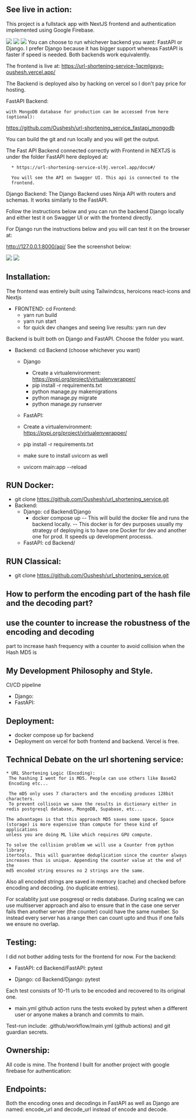 ## See live in action:
   This project is a fullstack app with NextJS frontend and
   authentication implemented using Google Firebase.
   
   ![](Frontend/docs/encoded_frontend.png)
   ![](Frontend/docs/decoded_frontend.png)
   ![](Frontend/docs/frontend_decoded.png)
   You can choose to run whichever backend you want: FastAPI or Django.
   I prefer Django because it has bigger support whereas FastAPI is faster
   if speed is needed. Both backends work equivalently.

   The frontend is live at: 
   https://url-shortening-service-1qcmlgxyq-oushesh.vercel.app/
   
   The Backend is deployed also by hacking on vercel so I don't 
   pay price for hosting.
   
   FastAPI Backend:
   
    with MongoDB database for production can be accessed from here (optional):
   https://github.com/Oushesh/url-shortening_service_fastapi_mongodb

   You can build the git and run locally and you will get the output.

   The Fast API Backend connected correctly with Frontend in NEXTJS 
   is under the folder FastAPI here deployed at: 
   
      * https://url-shortening-service-ol9j.vercel.app/docs#/

      You will see the API on Swagger UI. This api is connected to the 
      frontend.

   Django Backend:
   The Django Backend uses Ninja API with routers and schemas.
   It works similarly to the FastAPI.

   Follow the instructions below and you can run the backend Django locally
   and either test it on Swagger UI or with the frontend directly.

   For Django run the instructions below and you will can test it 
   on the browser at:

   http://127.0.0.1:8000/api/
   See the screenshot below:

   ![](Backend/Django/docs/decode.png)
   ![](Backend/Django/docs/encode.png)
  
## Installation:
   The frontend was entirely built using Tailwindcss, heroicons
   react-icons and Nextjs

   * FRONTEND:
      cd Frontend: 
      * yarn run build
      * yarn run start
      * for quick dev changes and seeing live results: yarn run dev
   
   Backend is built both on Django and FastAPI. Choose the folder
   you want. 

   * Backend: 
      cd Backend (choose whichever you want)
       * Django
         * Create a virtualenvironment: https://pypi.org/project/virtualenvwrapper/
         * pip install -r requirements.txt
         * python manage.py makemigrations
         * python manage.py migrate
         * python manage.py runserver

      * FastAPI:
       * Create a virtualenvironment: https://pypi.org/project/virtualenvwrapper/
       * pip install -r requirements.txt
       * make sure to install uvicorn as well
       * uvicorn main:app --reload
       
## RUN Docker: 
   * git clone https://github.com/Oushesh/url_shortening_service.git
   * Backend: 
     * Django: cd Backend/Django
       * docker compose up 
            -- This will build the docker file and runs the backend locally.
            -- This docker is for dev purposes usually my strategy of deploying is
               to have one Docker for dev and another one for prod. It speeds up
               development processs. 
      * FastAPI: cd Backend/

## RUN Classical:
   * git clone https://github.com/Oushesh/url_shortening_service.git
   
## How to perform the encoding part of the hash file and the decoding part?

## use the counter to increase the robustness of the encoding and decoding 
   part to increase hash frequency with a counter to avoid collision when the Hash MD5 is 

## My Development Philosophy and Style.
   CI/CD pipeline 
   * Django:    
   * FastAPI:

## Deployment:
   * docker compose up for backend
   *  Deployment on vercel for both frontend and backend.
      Vercel is free.
 
## Technical Debate on the url shortening service:
    * URL Shortening Logic (Encoding):
     The hashing I went for is MD5. People can use others like Base62 
     Encoding etc...

     The mD5 only uses 7 characters and the encoding produces 128bit characters. 
     To prevent collisoin we save the results in dictionary either in redis postgresql database, MongoDB, Supabase, etc...

    The advantages is that this approach MD5 saves some space. Space
    (storage) is more expensive than compute for these kind of applications
    unless you are doing ML like which requires GPU compute.

    To solve the collision problem we will use a Counter from python library
    itertools. This will guarantee deduplication since the counter always 
    increases thus is unique. Appending the counter value at the end of the 
    md5 encoded string ensures no 2 strings are the same. 

   Also all encoded strings are saved in memory (cache) and checked
   before encoding and decoding. (no duplicate entries). 
   
   For scalablity just use posgresql or redis database. During scaling
   we can use multiserver approach and also to ensure that in the 
   case one server fails  then another server (the counter) could
   have the same number. So instead every server has a range then can count
   upto and thus if one fails we ensure no overlap.

## Testing:
   I did not bother adding tests for the frontend for now.
   For the backend:
   * FastAPI: 
      cd Backend/FastAPI:
      pytest
   
   * Django:
     cd Backend/Django:
     pytest
   
   Each test consists of 10-11 urls to be encoded and recovered to its original one.

   * main.yml github action runs the tests evoked by pytest when a different user or anyone makes a branch and commits to main.

   Test-run include: .github/workflow/main.yml (github actions)
   and git guardian secrets.

## Ownership:
   All code is mine. The frontend I built for another project with 
   google firebase for authentication: 
   

## Endpoints:
   Both the encoding ones and decodings in FastAPI as well as Django 
   are named: encode_url and decode_url instead of encode and decode.